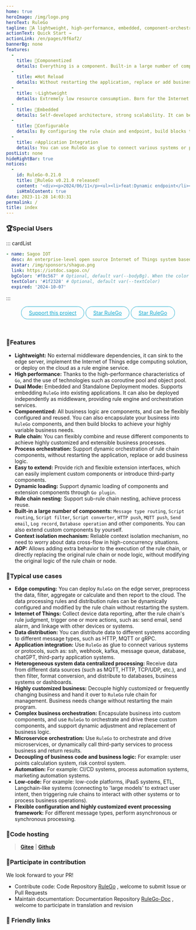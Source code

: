 ```yaml
---
home: true
heroImage: /img/logo.png
heroText: RuleGo
tagline: 🚀A lightweight, high-performance, embedded, component-orchestrated rule engine based on Go language
actionText: Quick Start →
actionLink: /en/pages/0f6af2/
bannerBg: none
features: 
  - 
    title: 🧩Componentized
    details: Everything is a component. Built-in a large number of components, you can flexibly configure and reuse them.
  - 
    title: ☘️Hot Reload
    details: Without restarting the application, replace or add business logic.
  - 
    title: ✨Lightweight
    details: Extremely low resource consumption. Born for the Internet of Things, but far more than the Internet of Things.
  - 
    title: 🎯Embedded
    details: Self-developed architecture, strong scalability. It can be seamlessly integrated into the project. No dependency on any third-party components, simple deployment.
  - 
    title: 📑Configurable
    details: By configuring the rule chain and endpoint, build blocks to achieve your highly variable business needs.
  - 
    title: 🔥Application Integration
    details: You can use RuleGo as glue to connect various systems or protocols.
postList: none
hideRightBar: true
notices: 
  - 
    id: RuleGo-0.21.0
    title: 📢RuleGo v0.21.0 released!
    content: '<div><p>2024/06/11</p><ul><li>feat:Dynamic endpoint</li><li>feat: Add Nats Endpoint</li><li>feat: Add Nats Client node component</li</ul><p style=\\text-align: center;\\><a href=\\https://github.com/rulego/rulego/blob/main/doc/CHANGELOG.md\\ target=\\_blank\\>View details</a></p></div>'
    isHtmlContent: true
date: 2023-11-28 14:03:31
permalink: /
title: index
---
```


<Notice :data="$frontmatter.notices"/>

### 🏆Special Users

::: cardList
```yaml
- name: Sagoo IOT
  desc: An enterprise-level open source Internet of Things system based on Golang development
  avatar: /img/sponsors/shaguo.png
  link: https://iotdoc.sagoo.cn/
  bgColor: '#f8c567' # Optional, default var(--bodyBg). When the color value has a #, please add single quotes
  textColor: '#1f2328' # Optional, default var(--textColor)
  expired: '2024-10-07'
```  
:::

<p align="center">
  <a class="become-sponsor iconfont " href="/en/pages/ccf224">Support this project</a>
  <a class="become-sponsor iconfont icon-github " href="https://github.com/rulego/rulego" target="_blank">Star RuleGo</a>
  <a class="become-sponsor iconfont icon-gitee" href="https://gitee.com/rulego/rulego" target="_blank">Star RuleGo</a>
</p>

<style>
  .become-sponsor{
    padding: 8px 20px;
    display: inline-block;
    color: #11a8cd;
    border-radius: 30px;
    box-sizing: border-box;
    border: 1px solid #11a8cd;
  }
 .become-sponsor:hover{
    border: 1px solid #13bee8;
    color: #13bee8;
  }
</style>

<br/>


### 🚀Features

* **Lightweight:** No external middleware dependencies, it can sink to the edge server, implement the Internet of Things edge computing solution, or deploy on the cloud as a rule engine service.
* **High performance:** Thanks to the high-performance characteristics of `Go`, and the use of technologies such as coroutine pool and object pool.
* **Dual Mode:** Embedded and Standalone Deployment modes. Supports embedding `RuleGo` into existing applications. It can also be deployed independently as middleware, providing rule engine and orchestration services.
* **Componentized:** All business logic are components, and can be flexibly configured and reused. You can also encapsulate your business into `RuleGo` components, and then build blocks to achieve your highly variable business needs.
* **Rule chain:** You can flexibly combine and reuse different components to achieve highly customized and extensible business processes.
* **Process orchestration:** Support dynamic orchestration of rule chain components, without restarting the application, replace or add business logic.
* **Easy to extend:** Provide rich and flexible extension interfaces, which can easily implement custom components or introduce third-party components.
* **Dynamic loading:** Support dynamic loading of components and extension components through `Go plugin`.
* **Rule chain nesting:** Support sub-rule chain nesting, achieve process reuse.
* **Built-in a large number of components:** `Message type routing`, `Script routing`, `Script filter`, `Script converter`, `HTTP push`, `MQTT push`, `Send email`, `Log record`, `Database operation`
  and other components. You can also extend custom components by yourself.
* **Context isolation mechanism:** Reliable context isolation mechanism, no need to worry about data cross-flow in high-concurrency situations.
* **AOP:** Allows adding extra behavior to the execution of the rule chain, or directly replacing the original rule chain or node logic, without modifying the original logic of the rule chain or node.

### 🎯Typical use cases

* **Edge computing:** You can deploy `RuleGo` on the edge server, preprocess the data, filter, aggregate or calculate and then report to the cloud. The data processing rules and distribution rules can be dynamically configured and modified by the rule chain without restarting the system.
* **Internet of Things:** Collect device data reporting, after the rule chain's rule judgment, trigger one or more actions, such as: send email, send alarm, and linkage with other devices or systems.
* **Data distribution:** You can distribute data to different systems according to different message types, such as HTTP, MQTT or gRPC.
* **Application integration:** Use `RuleGo` as glue to connect various systems or protocols, such as: ssh, webhook, kafka, message queue, database, chatGPT, third-party application systems.
* **Heterogeneous system data centralized processing:** Receive data from different data sources (such as MQTT, HTTP, TCP/UDP, etc.), and then filter, format conversion, and distribute to databases, business systems or dashboards.
* **Highly customized business:** Decouple highly customized or frequently changing business and hand it over to `RuleGo` rule chain for management. Business needs change without restarting the main program.
* **Complex business orchestration:** Encapsulate business into custom components, and use `RuleGo` to orchestrate and drive these custom components, and support dynamic adjustment and replacement of business logic.
* **Microservice orchestration:** Use `RuleGo` to orchestrate and drive microservices, or dynamically call third-party services to process business and return results.
* **Decoupling of business code and business logic:** For example: user points calculation system, risk control system.
* **Automation:** For example: CI/CD systems, process automation systems, marketing automation systems.
* **Low-code:** For example: low-code platforms, iPaaS systems, ETL, Langchain-like systems (connecting to 'large models' to extract user intent, then triggering rule chains to interact with other systems or to process business operations).
* **Flexible configuration and highly customized event processing framework:** For different message types, perform asynchronous or synchronous processing.

### 🎈Code hosting

> **[Gitee](https://gitee.com/rulego/rulego)** | **[Github](https://github.com/rulego/rulego)**

### 🧸Participate in contribution

We look forward to your PR!

- Contribute code: Code Repository [RuleGo](https://github.com/rulego/rulego) , welcome to submit Issue or Pull Requests
- Maintain documentation: Documentation Repository [RuleGo-Doc](https://github.com/rulego/rulego-doc) , welcome to participate in translation and revision

### 🧲 Friendly links

<div class="row">
    <span class="link">
        <a href="https://baomidou.com" target="_blank" title="MybatisPlus">
            <img :src="$withBase('/img/links/mybatis-plus-logo.png')" class="no-zoom">
        </a>
    </span>

</div>

<style>
  .link {
    width: 10em;
    text-align: left;
  }
  .link img {
    height:1.8em;
    max-width:180px;
    margin: 14px;
  }
  .row {
    display: flex;
    flex-direction: row;
  }
</style>